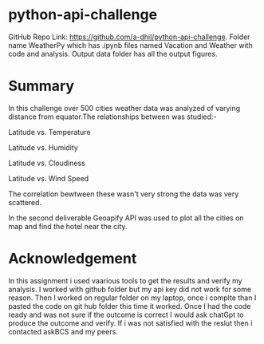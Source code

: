 # python-api-challenge
GitHub Repo Link: https://github.com/a-dhil/python-api-challenge. Folder name WeatherPy which has .ipynb files named Vacation and Weather with code and analysis. 
Output data folder has all the output figures.

# Summary

In this challenge over 500 cities weather data was analyzed of varying distance from equator.The relationships between  was studied:-

Latitude vs. Temperature

Latitude vs. Humidity

Latitude vs. Cloudiness

Latitude vs. Wind Speed

The correlation bewtween these wasn't very strong the data was very scattered.

In the second deliverable Geoapify API was used to plot all the cities on map and find the hotel near the city.
# Acknowledgement
In this assignment i used vaarious tools to get the results and verify my analysis. I worked with github folder but my api key did not work for some reason. Then I worked on regular folder on my laptop, once i complte than I pasted the code on git hub folder this time it worked. Once I had the code ready and was not sure if the outcome is correct I would ask chatGpt to produce the outcome and verify. If i was not satisfied with the reslut then i contacted askBCS and my peers.